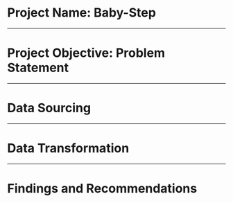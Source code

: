 # Project Name: Baby-Step


----
# Project Objective: Problem Statement



----
# Data Sourcing



----
# Data Transformation



----
# Findings and Recommendations
